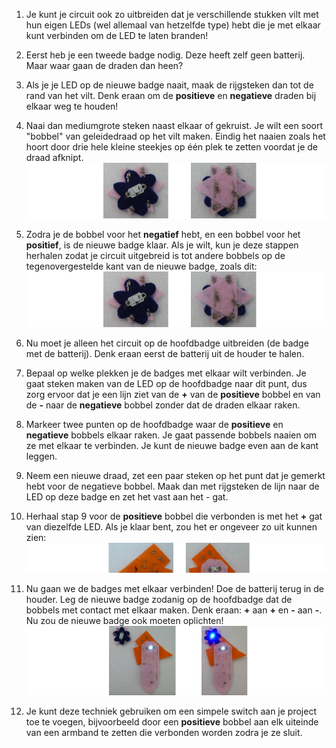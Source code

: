 1. Je kunt je circuit ook zo uitbreiden dat je verschillende stukken vilt met hun eigen LEDs \(wel allemaal van hetzelfde type\) hebt die je met elkaar kunt verbinden om de LED te laten branden!

2. Eerst heb je een tweede badge nodig. Deze heeft zelf geen batterij. Maar waar gaan de draden dan heen?

3. Als je je LED op de nieuwe badge naait, maak de rijgsteken dan tot de rand van het vilt. Denk eraan om de **positieve** en **negatieve** draden bij elkaar weg te houden!

4. Naai dan mediumgrote steken naast elkaar of gekruist. Je wilt een soort "bobbel" van geleidedraad op het vilt maken. Eindig het naaien zoals het hoort door drie hele kleine steekjes op één plek te zetten voordat je de draad afknipt.  
   ![](/nl/assets/new_badge_front_back_120_650.png)

5. Zodra je de bobbel voor het **negatief** hebt, en een bobbel voor het **positief**, is de nieuwe badge klaar. Als je wilt, kun je deze stappen herhalen zodat je circuit uitgebreid is tot andere bobbels op de tegenovergestelde kant van de nieuwe badge, zoals dit:  
   ![](/nl/assets/new_badge_front_back_120_650.png)

6. Nu moet je alleen het circuit op de hoofdbadge uitbreiden \(de badge met de batterij\). Denk eraan eerst de batterij uit de houder te halen.

7. Bepaal op welke plekken je de badges met elkaar wilt verbinden. Je gaat steken maken van de LED op de hoofdbadge naar dit punt, dus zorg ervoor dat je een lijn ziet van de **+** van de **positieve** bobbel en van de **-** naar de **negatieve** bobbel zonder dat de draden elkaar raken.

8. Markeer twee punten op de hoofdbadge waar de **positieve** en **negatieve** bobbels elkaar raken. Je gaat passende bobbels naaien om ze met elkaar te verbinden. Je kunt de nieuwe badge even aan de kant leggen.

9. Neem een nieuwe draad, zet een paar steken op het punt dat je gemerkt hebt voor de negatieve bobbel. Maak dan met rijgsteken de lijn naar de LED op deze badge en zet het vast aan het - gat.

10. Herhaal stap 9 voor de **positieve** bobbel die verbonden is met het **+** gat van diezelfde LED. Als je klaar bent, zou het er ongeveer zo uit kunnen zien:  
    ![](/nl/assets/badge_ext_front_back_65_650.png)

11. Nu gaan we de badges met elkaar verbinden! Doe de batterij terug in de houder. Leg de nieuwe badge zodanig op de hoofdbadge dat de bobbels met contact met elkaar maken. Denk eraan: **+** aan **+** en **-** aan **-**. Nu zou de nieuwe badge ook moeten oplichten!  
    ![](/nl/assets/badge_extended_unlit_lit_150_650.png)

12. Je kunt deze techniek gebruiken om een simpele switch aan je project toe te voegen, bijvoorbeeld door een **positieve** bobbel aan elk uiteinde van een armband te zetten die verbonden worden zodra je ze sluit.



